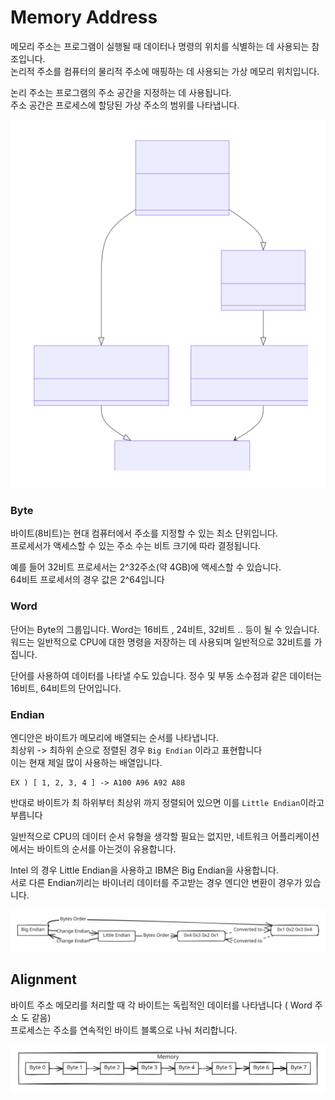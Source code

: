 # Memory Address

메모리 주소는 프로그램이 실행될 때 데이터나 명령의 위치를 ​​식별하는 데 사용되는 참조입니다. \
논리적 주소를 컴퓨터의 물리적 주소에 매핑하는 데 사용되는 가상 메모리 위치입니다.

논리 주소는 프로그램의 주소 공간을 지정하는 데 사용됩니다. \
주소 공간은 프로세스에 할당된 가상 주소의 범위를 나타냅니다.

<img src="../../.gitbook/assets/file.excalidraw (2).svg" alt="" class="gitbook-drawing">

### Byte

바이트(8비트)는 현대 컴퓨터에서 주소를 지정할 수 있는 최소 단위입니다. \
프로세서가 액세스할 수 있는 주소 수는 비트 크기에 따라 결정됩니다.&#x20;

예를 들어 32비트 프로세서는 2^32주소(약 4GB)에 액세스할 수 있습니다. \
64비트 프로세서의 경우 값은 2^64입니다

### Word

단어는 Byte의 그룹입니다. Word는 16비트 , 24비트, 32비트 .. 등이 될 수 있습니다.\
워드는 일반적으로 CPU에 대한 명령을 저장하는 데 사용되며 일반적으로 32비트를 가집니다.

단어를 사용하여 데이터를 나타낼 수도 있습니다. 정수 및 부동 소수점과 같은 데이터는 16비트, 64비트의 단어입니다.

### Endian

엔디안은 바이트가 메모리에 배열되는 순서를 나타냅니다. \
최상위 -> 최하위 순으로 정렬된 경우 `Big Endian` 이라고 표현합니다 \
이는 현재 제일 많이 사용하는 배열입니다.

```
EX ) [ 1, 2, 3, 4 ] -> A100 A96 A92 A88
```

반대로 바이트가 최 하위부터 최상위 까지 정렬되어 있으면 이를 `Little Endian`이라고 부릅니다

일반적으로 CPU의 데이터 순서 유형을 생각할 필요는 없지만, 네트워크 어플리케이션에서는 바이트의 순서를 아는것이 유용합니다.

Intel 의 경우 Little Endian을 사용하고 IBM은 Big Endian을 사용합니다.\
서로 다른 Endian끼리는 바이너리 데이터를 주고받는 경우 엔디안 변환이  경우가 있습니다.

<img src="../../.gitbook/assets/file.excalidraw (3).svg" alt="" class="gitbook-drawing">

## Alignment <a href="#bd-alignment" id="bd-alignment"></a>

바이트 주소 메모리를 처리할 때 각 바이트는 독립적인 데이터를 나타냅니다 ( Word 주소 도 같음)\
프로세스는 주소를 연속적인 바이트 블록으로 나눠  처리합니다.

<img src="../../.gitbook/assets/file.excalidraw (4).svg" alt="" class="gitbook-drawing">

